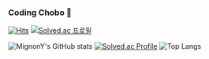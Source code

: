 ### Coding Chobo 👋

[![Hits](https://hits.seeyoufarm.com/api/count/incr/badge.svg?url=https%3A%2F%2Fgithub.com%2Fgjbae1212%2FMignonY&count_bg=%2335FFD6&title_bg=%23555555&icon=&icon_color=%23E7E7E7&title=hits&edge_flat=false)](https://hits.seeyoufarm.com)
[![Solved.ac
프로필](http://mazassumnida.wtf/api/mini/generate_badge?boj=mignony)](https://solved.ac/mignony)

![MignonY's GitHub stats](https://github-readme-stats-sigma-five.vercel.app/api?username=MignonY&show_icons=true&theme=tokyonight)
[![Solved.ac Profile](http://mazassumnida.wtf/api/v2/generate_badge?boj=mignony)](https://solved.ac/mignony)
![Top Langs](https://github-readme-stats-sigma-five.vercel.app/api/top-langs/?username=MignonY&layout=Demo&theme=dracula)

<!--
**MignonY/MignonY** is a ✨ _special_ ✨ repository because its `README.md` (this file) appears on your GitHub profile.

Here are some ideas to get you started:

- 🔭 I’m currently working on ...
- 🌱 I’m currently learning ...
- 👯 I’m looking to collaborate on ...
- 🤔 I’m looking for help with ...
- 💬 Ask me about ...
- 📫 How to reach me: ...
- 😄 Pronouns: ...
- ⚡ Fun fact: ...
-->
